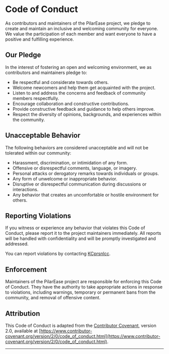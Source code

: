 # Code of Conduct

As contributors and maintainers of the PilarEase project, we pledge to create and maintain an inclusive and welcoming community for everyone. We value the participation of each member and want everyone to have a positive and fulfilling experience.

## Our Pledge

In the interest of fostering an open and welcoming environment, we as contributors and maintainers pledge to:

- Be respectful and considerate towards others.
- Welcome newcomers and help them get acquainted with the project.
- Listen to and address the concerns and feedback of community members respectfully.
- Encourage collaboration and constructive contributions.
- Provide constructive feedback and guidance to help others improve.
- Respect the diversity of opinions, backgrounds, and experiences within the community.

## Unacceptable Behavior

The following behaviors are considered unacceptable and will not be tolerated within our community:

- Harassment, discrimination, or intimidation of any form.
- Offensive or disrespectful comments, language, or imagery.
- Personal attacks or derogatory remarks towards individuals or groups.
- Any form of unwelcome or inappropriate behavior.
- Disruptive or disrespectful communication during discussions or interactions.
- Any behavior that creates an uncomfortable or hostile environment for others.

## Reporting Violations

If you witness or experience any behavior that violates this Code of Conduct, please report it to the project maintainers immediately. All reports will be handled with confidentiality and will be promptly investigated and addressed.

You can report violations by contacting [KCprsnlcc](mailto:kcpersonalacc@gmail.com).

## Enforcement

Maintainers of the PilarEase project are responsible for enforcing this Code of Conduct. They have the authority to take appropriate actions in response to violations, including warnings, temporary or permanent bans from the community, and removal of offensive content.

## Attribution

This Code of Conduct is adapted from the [Contributor Covenant](https://www.contributor-covenant.org/version/2/0/code_of_conduct.html), version 2.0, available at [https://www.contributor-covenant.org/version/2/0/code_of_conduct.html](https://www.contributor-covenant.org/version/2/0/code_of_conduct.html).

---